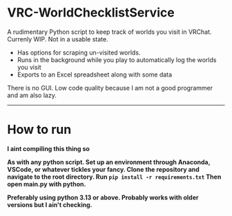 # VRC-WorldChecklistService
A rudimentary Python script to keep track of worlds you visit in VRChat.
Currenly WIP. Not in a usable state.

- Has options for scraping un-visited worlds.
- Runs in the background while you play to automatically log the worlds you visit
- Exports to an Excel spreadsheet along with some data

There is no GUI.
Low code quality because I am not a good programmer and am also lazy. 
<b/>
<hr/>
<h1>How to run</h1>
I aint compiling this thing so<b/>

As with any python script. Set up an environment through Anaconda, VSCode, or whatever tickles your fancy. <b/>
Clone the repository and navigate to the root directory. <b/>
Run `pip install -r requirements.txt` <b/>
Then open main.py with python.<b/><b/>

Preferably using python 3.13 or above. Probably works with older versions but I ain't checking.
